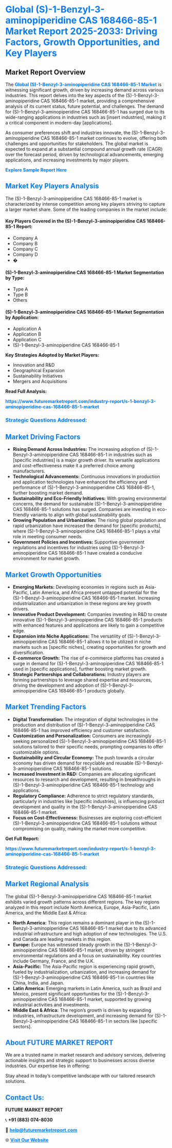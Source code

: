 <h1 style="color: #007BFF;">Global (S)-1-Benzyl-3-aminopiperidine CAS 168466-85-1 Market Report 2025-2033: Driving Factors, Growth Opportunities, and Key Players</h1>

<section id="overview">
<h2>Market Report Overview</h2>
<p>The <a href="https://www.futuremarketreport.com/industry-report/s-1-benzyl-3-aminopiperidine-cas-168466-85-1-market" style="color: #007BFF; text-decoration: none;"><strong>Global (S)-1-Benzyl-3-aminopiperidine CAS 168466-85-1 Market</strong></a> is witnessing significant growth, driven by increasing demand across various industries. This report delves into the key aspects of the (S)-1-Benzyl-3-aminopiperidine CAS 168466-85-1 market, providing a comprehensive analysis of its current status, future potential, and challenges. The demand for (S)-1-Benzyl-3-aminopiperidine CAS 168466-85-1 has surged due to its wide-ranging applications in industries such as [insert industries], making it a critical component in modern-day [applications].</p>
<p>As consumer preferences shift and industries innovate, the (S)-1-Benzyl-3-aminopiperidine CAS 168466-85-1 market continues to evolve, offering both challenges and opportunities for stakeholders. The global market is expected to expand at a substantial compound annual growth rate (CAGR) over the forecast period, driven by technological advancements, emerging applications, and increasing investments by major players.</p>
</section>

<section id="overview">
<p><a href="https://www.futuremarketreport.com/request-sample/reportId=120460" style="color: #007BFF; text-decoration: none;"><strong>Explore Sample Report Here</strong></a></p>
</section>

<section id="key-players">
<h2 style="color: #007BFF;">Market Key Players Analysis</h2>
<p>The (S)-1-Benzyl-3-aminopiperidine CAS 168466-85-1 market is characterized by intense competition among key players striving to capture a larger market share. Some of the leading companies in the market include:</p>
<h4>Key Players Covered in the (S)-1-Benzyl-3-aminopiperidine CAS 168466-85-1 Report:</h4>
<ul><li>Company A</li><li>Company B</li><li>Company C</li><li>Company D</li><li>�</li></ul>
<h4>(S)-1-Benzyl-3-aminopiperidine CAS 168466-85-1 Market Segmentation by Type:</h4>
<ul><li>Type A</li><li>Type B</li><li>Others</li></ul>

<h4>(S)-1-Benzyl-3-aminopiperidine CAS 168466-85-1 Market Segmentation by Application:</h4>
<ul><li>Application A</li><li>Application B</li><li>Application C</li><li>(S)-1-Benzyl-3-aminopiperidine CAS 168466-85-1</li></ul>
<p><strong>Key Strategies Adopted by Market Players:</strong></p>
<ul>
<li>Innovation and R&D</li>
<li>Geographical Expansion</li>
<li>Sustainability Initiatives</li>
<li>Mergers and Acquisitions</li>
</ul>
</section>

<section>
<p><strong>Read Full Analysis: </strong></p><a href="https://www.futuremarketreport.com/industry-report/s-1-benzyl-3-aminopiperidine-cas-168466-85-1-market" style="color: #007BFF; text-decoration: none;"><strong>https://www.futuremarketreport.com/industry-report/s-1-benzyl-3-aminopiperidine-cas-168466-85-1-market</strong></a>
<h3 style="color: #007BFF;">Strategic Questions Addressed:</h3>
</section>

<section id="driving-factors">
<h2 style="color: #007BFF;">Market Driving Factors</h2>
<ul>
<li><strong>Rising Demand Across Industries:</strong> The increasing adoption of (S)-1-Benzyl-3-aminopiperidine CAS 168466-85-1 in industries such as [specific industries] is a major growth driver. Its versatile applications and cost-effectiveness make it a preferred choice among manufacturers.</li>
<li><strong>Technological Advancements:</strong> Continuous innovations in production and application technologies have enhanced the efficiency and performance of (S)-1-Benzyl-3-aminopiperidine CAS 168466-85-1, further boosting market demand.</li>
<li><strong>Sustainability and Eco-Friendly Initiatives:</strong> With growing environmental concerns, the demand for sustainable (S)-1-Benzyl-3-aminopiperidine CAS 168466-85-1 solutions has surged. Companies are investing in eco-friendly variants to align with global sustainability goals.</li>
<li><strong>Growing Population and Urbanization:</strong> The rising global population and rapid urbanization have increased the demand for [specific products], where (S)-1-Benzyl-3-aminopiperidine CAS 168466-85-1 plays a vital role in meeting consumer needs.</li>
<li><strong>Government Policies and Incentives:</strong> Supportive government regulations and incentives for industries using (S)-1-Benzyl-3-aminopiperidine CAS 168466-85-1 have created a conducive environment for market growth.</li>
</ul>
</section>

<section id="growth-opportunities">
<h2 style="color: #007BFF;">Market Growth Opportunities</h2>
<ul>
<li><strong>Emerging Markets:</strong> Developing economies in regions such as Asia-Pacific, Latin America, and Africa present untapped potential for the (S)-1-Benzyl-3-aminopiperidine CAS 168466-85-1 market. Increasing industrialization and urbanization in these regions are key growth drivers.</li>
<li><strong>Innovative Product Development:</strong> Companies investing in R&D to create innovative (S)-1-Benzyl-3-aminopiperidine CAS 168466-85-1 products with enhanced features and applications are likely to gain a competitive edge.</li>
<li><strong>Expansion into Niche Applications:</strong> The versatility of (S)-1-Benzyl-3-aminopiperidine CAS 168466-85-1 allows it to be utilized in niche markets such as [specific niches], creating opportunities for growth and diversification.</li>
<li><strong>E-commerce Growth:</strong> The rise of e-commerce platforms has created a surge in demand for (S)-1-Benzyl-3-aminopiperidine CAS 168466-85-1 used in [specific applications], further boosting market growth.</li>
<li><strong>Strategic Partnerships and Collaborations:</strong> Industry players are forming partnerships to leverage shared expertise and resources, driving the development and adoption of (S)-1-Benzyl-3-aminopiperidine CAS 168466-85-1 products globally.</li>
</ul>
</section>

<section id="trending-factors">
<h2 style="color: #007BFF;">Market Trending Factors</h2>
<ul>
<li><strong>Digital Transformation:</strong> The integration of digital technologies in the production and distribution of (S)-1-Benzyl-3-aminopiperidine CAS 168466-85-1 has improved efficiency and customer satisfaction.</li>
<li><strong>Customization and Personalization:</strong> Consumers are increasingly seeking personalized (S)-1-Benzyl-3-aminopiperidine CAS 168466-85-1 solutions tailored to their specific needs, prompting companies to offer customizable options.</li>
<li><strong>Sustainability and Circular Economy:</strong> The push towards a circular economy has driven demand for recyclable and reusable (S)-1-Benzyl-3-aminopiperidine CAS 168466-85-1 solutions.</li>
<li><strong>Increased Investment in R&D:</strong> Companies are allocating significant resources to research and development, resulting in breakthroughs in (S)-1-Benzyl-3-aminopiperidine CAS 168466-85-1 technology and applications.</li>
<li><strong>Regulatory Compliance:</strong> Adherence to strict regulatory standards, particularly in industries like [specific industries], is influencing product development and quality in the (S)-1-Benzyl-3-aminopiperidine CAS 168466-85-1 market.</li>
<li><strong>Focus on Cost-Effectiveness:</strong> Businesses are exploring cost-efficient (S)-1-Benzyl-3-aminopiperidine CAS 168466-85-1 solutions without compromising on quality, making the market more competitive.</li>
</ul>
</section>

<section>
<p><strong>Get Full Report: </strong></p><a href="https://www.futuremarketreport.com/industry-report/s-1-benzyl-3-aminopiperidine-cas-168466-85-1-market" style="color: #007BFF; text-decoration: none;"><strong>https://www.futuremarketreport.com/industry-report/s-1-benzyl-3-aminopiperidine-cas-168466-85-1-market</strong></a>
<h3 style="color: #007BFF;">Strategic Questions Addressed:</h3>
</section>


<section id="regional-analysis">
<h2 style="color: #007BFF;">Market Regional Analysis</h2>
<p>The global (S)-1-Benzyl-3-aminopiperidine CAS 168466-85-1 market exhibits varied growth patterns across different regions. The key regions analyzed in this report include North America, Europe, Asia-Pacific, Latin America, and the Middle East & Africa:</p>
<ul>
<li><strong>North America:</strong> This region remains a dominant player in the (S)-1-Benzyl-3-aminopiperidine CAS 168466-85-1 market due to its advanced industrial infrastructure and high adoption of new technologies. The U.S. and Canada are leading markets in this region.</li>
<li><strong>Europe:</strong> Europe has witnessed steady growth in the (S)-1-Benzyl-3-aminopiperidine CAS 168466-85-1 market, driven by stringent environmental regulations and a focus on sustainability. Key countries include Germany, France, and the U.K.</li>
<li><strong>Asia-Pacific:</strong> The Asia-Pacific region is experiencing rapid growth, fueled by industrialization, urbanization, and increasing demand for (S)-1-Benzyl-3-aminopiperidine CAS 168466-85-1 in countries like China, India, and Japan.</li>
<li><strong>Latin America:</strong> Emerging markets in Latin America, such as Brazil and Mexico, present significant opportunities for the (S)-1-Benzyl-3-aminopiperidine CAS 168466-85-1 market, supported by growing industrial activities and investments.</li>
<li><strong>Middle East & Africa:</strong> The region’s growth is driven by expanding industries, infrastructure development, and increasing demand for (S)-1-Benzyl-3-aminopiperidine CAS 168466-85-1 in sectors like [specific sectors].</li>
</ul>
</section>

<footer>
<h2 style="color: #007BFF;">About FUTURE MARKET REPORT</h2>
<p>We are a trusted name in market research and advisory services, delivering actionable insights and strategic support to businesses across diverse industries. Our expertise lies in offering:</p>

<p>Stay ahead in today’s competitive landscape with our tailored research solutions.</p>

<h2 style="color: #007BFF;">Contact Us:</h2>
<p><strong>FUTURE MARKET REPORT</strong></p>
<p>📞 <strong>+91 (883) 074-8030</strong></p>
<p>📧 <strong><a href="mailto:help@futuremarketreport.com" style="color: #007BFF;">help@futuremarketreport.com</a></strong></p>
<p>🌐 <strong><a href="https://www.futuremarketreport.com/" style="color: #007BFF;">Visit Our Website</a></strong></p>
</footer>